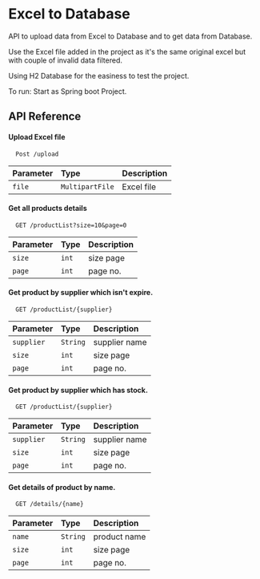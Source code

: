 
# Excel to Database

API to upload data from Excel to Database and to get data from Database.

Use the Excel file added in the project as it's the same original excel but with couple of invalid data filtered.

Using H2 Database for the easiness to test the project.

To run: Start as Spring boot Project.



## API Reference

#### Upload Excel file

```http
  Post /upload
```

| Parameter | Type     | Description                |
| :-------- | :------- | :------------------------- |
| `file` | `MultipartFile` |    Excel file|


#### Get all products details

```http
  GET /productList?size=10&page=0
```

| Parameter | Type     | Description                |
| :-------- | :------- | :------------------------- |
| `size` | `int` |    size page|
| `page` | `int` |   page no. |


#### Get product by supplier which isn't expire.

```http
  GET /productList/{supplier}
```

| Parameter | Type     | Description                       |
| :-------- | :------- | :-------------------------------- |
| `supplier` | `String` |    supplier name|
| `size` | `int` |    size page|
| `page` | `int` |   page no. |


#### Get product by supplier which has stock.

```http
  GET /productList/{supplier}
```

| Parameter | Type     | Description                       |
| :-------- | :------- | :-------------------------------- |
| `supplier` | `String` |    supplier name|
| `size` | `int` |    size page|
| `page` | `int` |   page no. |


#### Get details of product by name.
```http
  GET /details/{name}
```

| Parameter | Type     | Description                       |
| :-------- | :------- | :-------------------------------- |
| `name` | `String` |    product name|
| `size` | `int` |    size page|
| `page` | `int` |   page no. |


